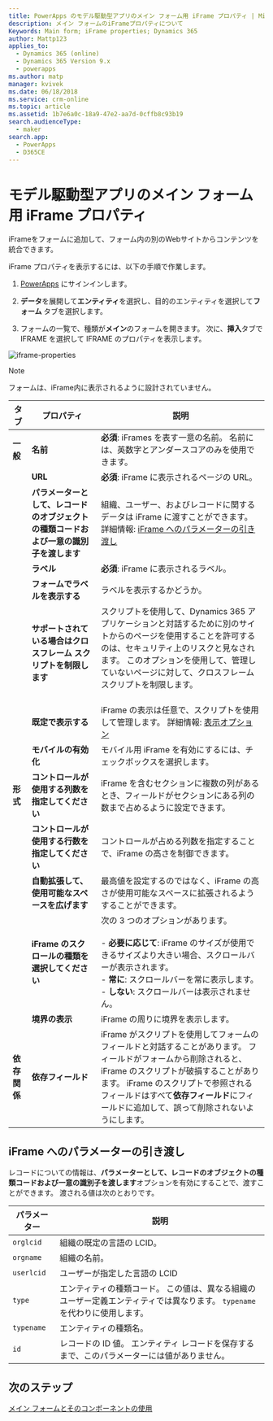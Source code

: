 ```yaml
---
title: PowerApps のモデル駆動型アプリのメイン フォーム用 iFrame プロパティ | MicrosoftDocs
description: メイン フォームのiFrameプロパティについて
Keywords: Main form; iFrame properties; Dynamics 365
author: Mattp123
applies_to:
  - Dynamics 365 (online)
  - Dynamics 365 Version 9.x
  - powerapps
ms.author: matp
manager: kvivek
ms.date: 06/18/2018
ms.service: crm-online
ms.topic: article
ms.assetid: 1b7e6a0c-18a9-47e2-aa7d-0cffb8c93b19
search.audienceType:
  - maker
search.app:
  - PowerApps
  - D365CE
---
```

# <a name="iframe-properties-for-model-driven-app-main-forms"></a>モデル駆動型アプリのメイン フォーム用 iFrame プロパティ

iFrameをフォームに追加して、フォーム内の別のWebサイトからコンテンツを統合できます。 

iFrame プロパティを表示するには、以下の手順で作業します。

1.  [PowerApps](https://web.powerapps.com/?utm_source=padocs&utm_medium=linkinadoc&utm_campaign=referralsfromdoc) にサインインします。

2.  **データ**を展開して**エンティティ**を選択し、目的のエンティティを選択して**フォーム** タブを選択します。 

3. フォームの一覧で、種類が**メイン**のフォームを開きます。 次に、**挿入**タブで IFRAME を選択して IFRAME のプロパティを表示します。

![iframe-properties](media/iframe-properties.png)


> [!NOTE]
> フォームは、iFrame内に表示されるように設計されていません。  
  
|タブ​​|プロパティ|説明|  
|---------|--------------|-----------------|  
|**一般**|**名前**|**必須**: iFrames を表す一意の名前。 名前には、英数字とアンダースコアのみを使用できます。|  
||**URL**|**必須**: iFrame に表示されるページの URL。|  
||**パラメーターとして、レコードのオブジェクトの種類コードおよび一意の識別子を渡します**|組織、ユーザー、およびレコードに関するデータは iFrame に渡すことができます。 詳細情報: [iFrame へのパラメーターの引き渡し](iframe-properties-legacy.md#BKMK_PassParametersToIFRAMEs)|  
||**ラベル**|**必須**: iFrame に表示されるラベル。|  
||**フォームでラベルを表示する**|ラベルを表示するかどうか。|  
||**サポートされている場合はクロスフレーム スクリプトを制限します**|スクリプトを使用して、Dynamics 365 アプリケーションと対話するために別のサイトからのページを使用することを許可するのは、セキュリティ上のリスクと見なされます。 このオプションを使用して、管理していないページに対して、クロスフレーム スクリプトを制限します。<br /><br />|  
||**既定で表示する**|iFrame の表示は任意で、スクリプトを使用して管理します。 詳細情報: [表示オプション](visibility-options-legacy.md)|
||**モバイルの有効化**|モバイル用 iFrame を有効にするには、チェックボックスを選択します。|  
|**形式**|**コントロールが使用する列数を指定してください**|iFrame を含むセクションに複数の列があるとき、フィールドがセクションにある列の数まで占めるように設定できます。|  
||**コントロールが使用する行数を指定してください**|コントロールが占める列数を指定することで、iFrame の高さを制御できます。|  
||**自動拡張して、使用可能なスペースを広げます**|最高値を設定するのではなく、iFrame の高さが使用可能なスペースに拡張されるようすることができます。|  
||**iFrame のスクロールの種類を選択してください**|次の 3 つのオプションがあります。<br /><br /> - **必要に応じて**: iFrame のサイズが使用できるサイズより大きい場合、スクロールバーが表示されます。<br />- **常に**: スクロールバーを常に表示します。<br />- **しない**: スクロールバーは表示されません。|  
||**境界の表示**|iFrame の周りに境界を表示します。|  
|**依存関係**|**依存フィールド**|iFrame がスクリプトを使用してフォームのフィールドと対話することがあります。 フィールドがフォームから削除されると、iFrame のスクリプトが破損することがあります。 iFrame のスクリプトで参照されるフィールドはすべて**依存フィールド**にフィールドに追加して、誤って削除されないようにします。|  
  
## <a name="pass-parameters-to-iframes"></a>iFrame へのパラメーターの引き渡し  
 レコードについての情報は、**パラメーターとして、レコードのオブジェクトの種類コードおよび一意の識別子を渡します**オプションを有効にすることで、渡すことができます。 渡される値は次のとおりです。  
  
|パラメーター|説明|  
|---------------|-----------------|  
|`orglcid`|組織の既定の言語の LCID。|  
|`orgname`|組織の名前。|  
|`userlcid`|ユーザーが指定した言語の LCID|  
|`type`|エンティティの種類コード。 この値は、異なる組織のユーザー定義エンティティでは異なります。 `typename` を代わりに使用します。|  
|`typename`|エンティティの種類名。|  
|`id`|レコードの ID 値。 エンティティ レコードを保存するまで、このパラメーターには値がありません。|  

## <a name="next-steps"></a>次のステップ

[メイン フォームとそのコンポーネントの使用](use-main-form-and-components.md)
